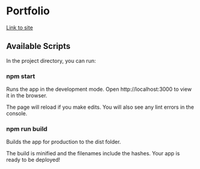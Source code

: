 # Portfolio

[Link to site](norbertluszkiewicz.pl)


## Available Scripts

In the project directory, you can run:

### npm start


Runs the app in the development mode.
Open http://localhost:3000 to view it in the browser.

The page will reload if you make edits.
You will also see any lint errors in the console.

### npm run build

Builds the app for production to the dist folder.

The build is minified and the filenames include the hashes.
Your app is ready to be deployed!
